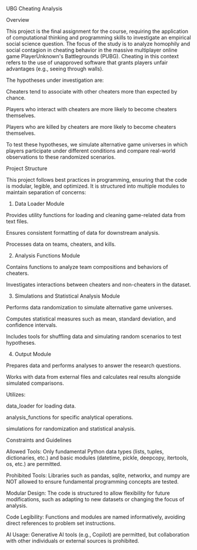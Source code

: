 UBG Cheating Analysis

Overview

This project is the final assignment for the course, requiring the application of computational thinking and programming skills to investigate an empirical social science question. The focus of the study is to analyze homophily and social contagion in cheating behavior in the massive multiplayer online game PlayerUnknown's Battlegrounds (PUBG). Cheating in this context refers to the use of unapproved software that grants players unfair advantages (e.g., seeing through walls).

The hypotheses under investigation are:

Cheaters tend to associate with other cheaters more than expected by chance.

Players who interact with cheaters are more likely to become cheaters themselves.

Players who are killed by cheaters are more likely to become cheaters themselves.

To test these hypotheses, we simulate alternative game universes in which players participate under different conditions and compare real-world observations to these randomized scenarios.

Project Structure

This project follows best practices in programming, ensuring that the code is modular, legible, and optimized. It is structured into multiple modules to maintain separation of concerns:

1. Data Loader Module

Provides utility functions for loading and cleaning game-related data from text files.

Ensures consistent formatting of data for downstream analysis.

Processes data on teams, cheaters, and kills.

2. Analysis Functions Module

Contains functions to analyze team compositions and behaviors of cheaters.

Investigates interactions between cheaters and non-cheaters in the dataset.

3. Simulations and Statistical Analysis Module

Performs data randomization to simulate alternative game universes.

Computes statistical measures such as mean, standard deviation, and confidence intervals.

Includes tools for shuffling data and simulating random scenarios to test hypotheses.

4. Output Module

Prepares data and performs analyses to answer the research questions.

Works with data from external files and calculates real results alongside simulated comparisons.

Utilizes:

data_loader for loading data.

analysis_functions for specific analytical operations.

simulations for randomization and statistical analysis.

Constraints and Guidelines

Allowed Tools: Only fundamental Python data types (lists, tuples, dictionaries, etc.) and basic modules (datetime, pickle, deepcopy, itertools, os, etc.) are permitted.

Prohibited Tools: Libraries such as pandas, sqlite, networkx, and numpy are NOT allowed to ensure fundamental programming concepts are tested.

Modular Design: The code is structured to allow flexibility for future modifications, such as adapting to new datasets or changing the focus of analysis.

Code Legibility: Functions and modules are named informatively, avoiding direct references to problem set instructions.

AI Usage: Generative AI tools (e.g., Copilot) are permitted, but collaboration with other individuals or external sources is prohibited.

